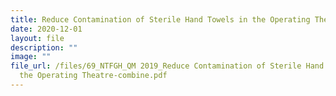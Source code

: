 ```yaml
---
title: Reduce Contamination of Sterile Hand Towels in the Operating Theatre
date: 2020-12-01
layout: file
description: ""
image: ""
file_url: /files/69_NTFGH_QM 2019_Reduce Contamination of Sterile Hand Towels in
  the Operating Theatre-combine.pdf
---
```

